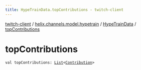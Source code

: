 ```yaml
---
title: HypeTrainData.topContributions - twitch-client
---
```


[twitch-client](../../index.html) / [helix.channels.model.hypetrain](../index.html) / [HypeTrainData](index.html) / [topContributions](./top-contributions.html)

# topContributions

`val topContributions: `[`List`](https://kotlinlang.org/api/latest/jvm/stdlib/kotlin.collections/-list/index.html)`<`[`Contribution`](../-contribution/index.html)`>`